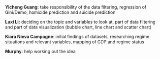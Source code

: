 **Yicheng Guang:**  take responsibility of the data filtering, regression of Gini/Demo, homicide prediction and suicide prediction

**Luxi Li:** deciding on the topic and variables to look at, part of data filtering and part of data visualization (bubble chart, line chart and scatter chart)

**Kiara Nieva Campagne**: initial findings of datasets, researching regime situations and relevant variables, mapping of GDP and regime status

**Murphy**: help working out the idea